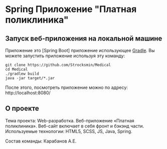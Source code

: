 # Spring Приложение "Платная поликлиника"

## Запуск веб-приложения на локальной машине
Приложение это [Spring Boot] приложение использующее [Gradle](https://spring.io/guides/gs/gradle/). Вы можете запустить приложение используя эту команду:

```
git clone https://github.com/Strocksmin/Medical
cd Medical
./gradlew build
java -jar target/*.jar
```

После этого, посмотреть приложение можно по адресу: http://localhost:8080/

## О проекте
Тема проекта: Web-разработка. Веб-приложение «Платная поликлиника». Веб-сайт включает в себя фронт и бэкэнд части. Используемые технологии: HTML5, SCSS, JS, Java, Spring.

Состав команды: Карабанов А.Е. 
